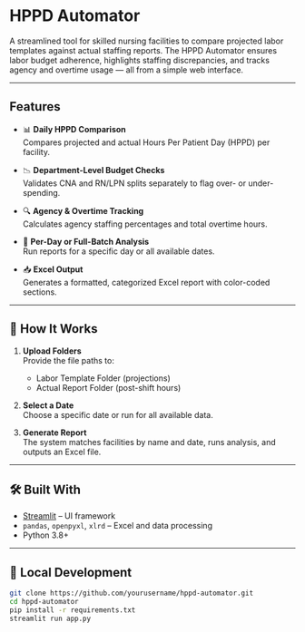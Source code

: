 # HPPD Automator

A streamlined tool for skilled nursing facilities to compare projected labor templates against actual staffing reports. The HPPD Automator ensures labor budget adherence, highlights staffing discrepancies, and tracks agency and overtime usage — all from a simple web interface.

---

## Features

- 📊 **Daily HPPD Comparison**  
  Compares projected and actual Hours Per Patient Day (HPPD) per facility.

- 📉 **Department-Level Budget Checks**  
  Validates CNA and RN/LPN splits separately to flag over- or under-spending.

- 🔍 **Agency & Overtime Tracking**  
  Calculates agency staffing percentages and total overtime hours.

- 📅 **Per-Day or Full-Batch Analysis**  
  Run reports for a specific day or all available dates.

- 📥 **Excel Output**  
  Generates a formatted, categorized Excel report with color-coded sections.

---

## 🧠 How It Works

1. **Upload Folders**  
   Provide the file paths to:
   - Labor Template Folder (projections)
   - Actual Report Folder (post-shift hours)

2. **Select a Date**  
   Choose a specific date or run for all available data.

3. **Generate Report**  
   The system matches facilities by name and date, runs analysis, and outputs an Excel file.

---

## 🛠 Built With

- [Streamlit](https://streamlit.io) – UI framework
- `pandas`, `openpyxl`, `xlrd` – Excel and data processing
- Python 3.8+

---

## 🧪 Local Development

```bash
git clone https://github.com/yourusername/hppd-automator.git
cd hppd-automator
pip install -r requirements.txt
streamlit run app.py

